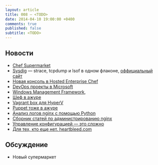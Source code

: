 ```yaml
---
layout: article
title: 008 — <TODO>
date: 2014-04-10 19:00:00 +0400
comments: true
published: false
subtitle: <TODO>
---
```


## Новости
* [Chef Supermarket](http://lists.opscode.com/sympa/arc/chef/2014-03/msg00329.html)
* [Sysdig](http://draios.com/announcing-sysdig/) — strace, tcpdump и lsof в одном флаконе, [оффициальный сайт](http://www.sysdig.org/)
* [Новая консоль в Hosted Enterprise Chef](http://www.getchef.com/blog/2014/04/02/chef-management-console-released-to-hosted-enterprise-chef)
* [DevOps проекты в Microsoft](http://msopentech.com/blog/project-categories/devops/)
* [Windows Management Framework](http://blogs.technet.com/b/windowsserver/archive/2014/04/03/windows-management-framework-v5-preview.aspx),
* [Шеф в ажуре](http://www.getchef.com/blog/2014/04/03/chef-delivers-devops-automation-for-windows-and-microsoft-azure/)
* [Vagrant box для HyperV](http://vagrantbox.msopentech.com/)
* [Puppet тоже в ажуре](http://puppetlabs.com/blog/new-integrations-windows-azure-and-visual-studio)
* [Анализ логов nginx с помощью Python](http://nbviewer.ipython.org/github/grokcode/ipython-notebooks/blob/master/nginx-log-analysis.ipynb)
* [Сборник статей по администрированию nginx](http://nginx.com/admin-guide/)
* [Управление конфигурацией — это сложно](http://blog.hatofmonkeys.com/blog/2014/03/15/configuration-management-isnt-stupid/)
* [Для тех, кто еще нет. heartbleed.com](http://heartbleed.com)

## Обсуждение

* Новый супермаркет
